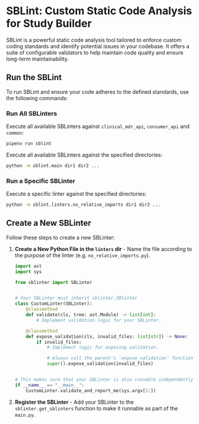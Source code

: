 # SBLint: Custom Static Code Analysis for Study Builder

SBLint is a powerful static code analysis tool tailored to enforce custom coding standards and identify potential issues in your codebase. It offers a suite of configurable validators to help maintain code quality and ensure long-term maintainability.

## Run the SBLint
To run SBLint and ensure your code adheres to the defined standards, use the following commands:

### Run All SBLinters
Execute all available SBLinters against `clinical_mdr_api`, `consumer_api` and `common`:
```sh
pipenv run sblint
```

Execute all available SBLinters against the specified directories:
```sh
python -m sblint.main dir1 dir2 ...
```

### Run a Specific SBLinter
Execute a specific linter against the specified directories:
```sh
python -m sblint.linters.no_relative_imports dir1 dir2 ...
```

## Create a New SBLinter
Follow these steps to create a new SBLinter:

1. **Create a New Python File in the `linters` dir** - Name the file according to the purpose of the linter (e.g. `no_relative_imports.py`).  
    ```python
    import ast
    import sys

    from sblinter import SBLinter


    # Your SBLinter must inherit sblinter.SBlinter
    class CustomLinter(SBLinter):
        @classmethod
        def validate(cls, tree: ast.Module) -> list[int]:
            # Implement validation logic for your SBLinter.

        @classmethod
        def expose_validation(cls, invalid_files: list[str]) -> None:
            if invalid_files:
                # Implement logic for exposing validation.

                # Always call the parent's `expose_validation` function to list all files that failed validation.
                super().expose_validation(invalid_files)


    # This makes sure that your SBLinter is also runnable independently, i.e. without main.py.
    if __name__ == "__main__":
        CustomLinter.validate_and_report_me(sys.argv[1:])
    ```
1. **Register the SBLinter** - Add your SBLinter to the `sblinter.get_sblinters` function to make it runnable as part of the `main.py`.

